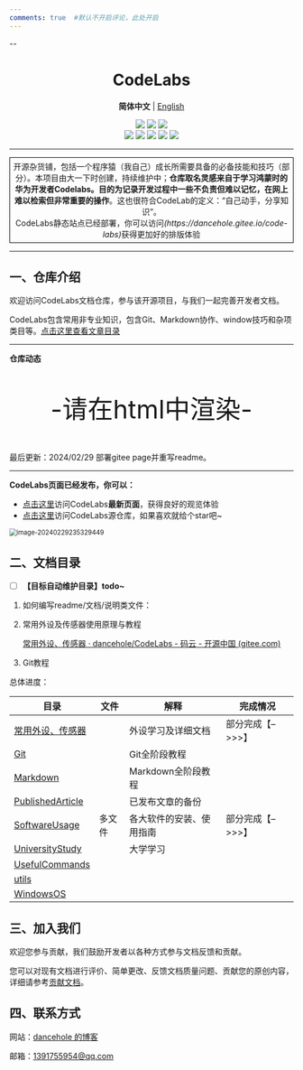 ```yaml
---
comments: true  #默认不开启评论，此处开启
---
```




--


<h1 align="center"> CodeLabs </h1>

<p align="center">
    <strong>简体中文</strong> | <a href="readme_en.md">English</a>
</p>

<div align="center">
    <a href ="https://dancehole.gitee.io/"><img src="https://img.shields.io/badge/Blog-dancehole-orange?style=flat&logo=microdotblog&logoColor=white&labelColor=blue"></a>
    <a href ="https://gitee.com/dancehole"><img src="https://img.shields.io/badge/Gitee-dancehole-orange?style=flat&logo=gitee&logoColor=red&labelColor=white"></a>
    <a href ="https://github.com/dancehole"><img src="https://img.shields.io/badge/Github-dancehole-orange?style=flat&logo=github&logoColor=white&labelColor=grey"></a>
</div>

<div align="center">
    <a href ="https://www.apache.org/licenses/LICENSE-2.0.html"><img src="https://img.shields.io/badge/license-Apache--2.0-yellow"></a>
    <a><img src="https://img.shields.io/badge/Repo_type-docs-blue"></a>
    <a><img src="https://img.shields.io/badge/Status-Updating-green"></a>
    <a><img src="https://img.shields.io/badge/Download-Unavailable-darkred"></a>
    <a><img src="https://img.shields.io/badge/Release-Unavailable-darkred"></a>
</div>

------------------------------------------

<p align="center" style="border: 1px solid black; padding: 5px; margin: 10px 0;">
    开源杂货铺，包括一个程序猿（我自己）成长所需要具备的必备技能和技巧（部分）。本项目由大一下时创建，持续维护中；<b>仓库取名灵感来自于学习鸿蒙时的华为开发者Codelabs。目的为记录开发过程中一些不负责但难以记忆，在网上难以检索但非常重要的操作</b>。这也很符合CodeLab的定义：“自己动手，分享知识”。<br>CodeLabs静态站点已经部署，你可以访问<em>(https://dancehole.gitee.io/code-labs)</em>获得更加好的排版体验
    </p>


-------------------------------------------------------

## 一、仓库介绍

欢迎访问CodeLabs文档仓库，参与该开源项目，与我们一起完善开发者文档。

CodeLabs包含常用非专业知识，包含Git、Markdown协作、window技巧和杂项类目等。[点击这里查看文章目录](#Catalogue)

------

**仓库动态**

<p align="center" style="font-size:45px;" id="pyq">-请在html中渲染-</p>



<script>
     // 等待文档加载完毕后执行，不然会报错 找不到id的元素
        document.addEventListener("DOMContentLoaded", function() {
            // 获取当前日期
            var currentDate = new Date();
            // 获取年、月、日
            var year = currentDate.getFullYear();
            var month = currentDate.getMonth() + 1; // 月份从0开始，需要加1
            var day = currentDate.getDate();
            // 将日期字符串赋值给元素的内容
            document.getElementById("pyq").innerText = "今天是"+ year + "年" + month + "月" + day+ "日";
            //判断是谁的生日
              if(month==3&&day==15){
              document.getElementById("pyq").innerText +="是陈妍妍的生日";
            }
        });
</script>




最后更新：2024/02/29 部署gitee page并重写readme。

---------

**CodeLabs页面已经发布，你可以：**

- [点击这里](https://dancehole.gitee.io/code-labs)访问CodeLabs**最新页面**，获得良好的观览体验
- [点击这里](https://dancehole.gitee.io/code-labs)访问CodeLabs源仓库，如果喜欢就给个star吧~

<img src="README.assets/image-20240229235329449.png" alt="image-20240229235329449" style="zoom:80%;" />



## 二、文档目录

- [ ] **【目标自动维护目录】todo~**





1. 如何编写readme/文档/说明类文件：

2. 常用外设及传感器使用原理与教程

   [常用外设、传感器 · dancehole/CodeLabs - 码云 - 开源中国 (gitee.com)](https://gitee.com/dancehole/code-labs/tree/master/常用外设、传感器)

3. Git教程



总体进度：

| 目录                                   | 文件   | 解释                     | 完成情况         |
| -------------------------------------- | ------ | ------------------------ | ---------------- |
| [常用外设、传感器](./常用外设、传感器) |        | 外设学习及详细文档       | 部分完成【–>>>】 |
| [Git](./Git)                           |        | Git全阶段教程            |                  |
| [Markdown](./Markdown)                 |        | Markdown全阶段教程       |                  |
| [PublishedArticle](./PublishedArticle) |        | 已发布文章的备份         |                  |
| [SoftwareUsage](./SoftwareUsage)       | 多文件 | 各大软件的安装、使用指南 | 部分完成【–>>>】 |
| [UniversityStudy](.\UniversityStudy)   |        | 大学学习                 |                  |
| [UsefulCommands](./UsefulCommands)     |        |                          |                  |
| [utils](./utils)                       |        |                          |                  |
| [WindowsOS](./WindowsOS)               |        |                          |                  |



## 三、加入我们

欢迎您参与贡献，我们鼓励开发者以各种方式参与文档反馈和贡献。

您可以对现有文档进行评价、简单更改、反馈文档质量问题、贡献您的原创内容，详细请参考[贡献文档]()。



## 四、联系方式

网站：[dancehole 的博客](https://dancehole.gitee.io)

邮箱：1391755954@qq.com



